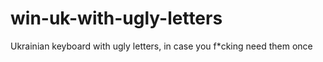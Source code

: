 # win-uk-with-ugly-letters
Ukrainian keyboard with ugly letters, in case you f*cking need them once
